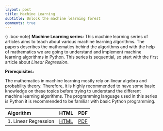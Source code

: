 ```yaml
---
layout: post
title: Machine Learning
subtitle: Unlock the machine learning forest
comments: true
---
```

{: .box-note}
**Machine Learning series:** This machine learning series of articles aims to teach about various machine learning algorithms. The papers describes the mathematics behind the algorithms and with the help of mathematics we are going to understand and implement machine learning algorithms in Python. This series is sequential, so start with the first article about *Linear Regression*.

**Prerequisites:**  

The mathematics in machine learning mostly rely on linear algebra and probability theory. Therefore, it is highly recommended to have some basic knowledge on these topics before trying to understand the different machine learning algorithms. The programming language used in this series is Python it is recommended to be familiar with basic Python programming. 

| Algorithm | HTML | PDF |
| :------ |:--- | :--- |
| 1. Linear Regression | [HTML](https://moellerai.github.io/Linear_Regression.html) | [PDF](../Linear_Regression.pdf) |
